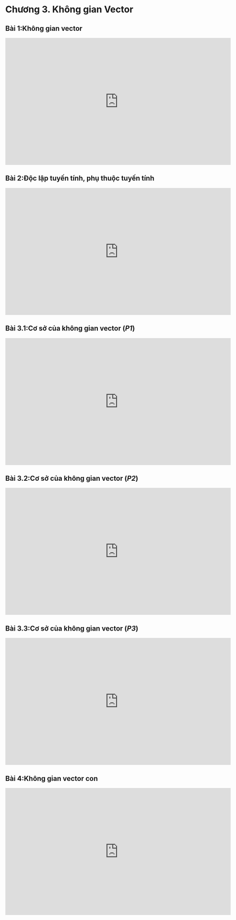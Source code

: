 # Chương 3. Không gian Vector

## Bài 1:Không gian vector

<div class="videoZen">
  <iframe width="704" height="396" src="https://www.youtube.com/embed/B3hg2u2zpSs?list=PL5g_dfwUnO84IehDgeDlXbwd0pLzhTWSZ" title="YouTube video player" frameborder="0" allow="accelerometer; autoplay; clipboard-write; encrypted-media; gyroscope; picture-in-picture" allowfullscreen></iframe>
</div>

## Bài 2:Độc lập tuyến tính, phụ thuộc tuyến tính

<div class="videoZen">
  <iframe width="704" height="396" src="https://www.youtube.com/embed/Ln3IIUjuQvI?list=PL5g_dfwUnO84IehDgeDlXbwd0pLzhTWSZ" title="YouTube video player" frameborder="0" allow="accelerometer; autoplay; clipboard-write; encrypted-media; gyroscope; picture-in-picture" allowfullscreen></iframe>
</div>

## Bài 3.1:Cơ sở của không gian vector (*P1*)

<div class="videoZen">
  <iframe width="704" height="396" src="https://www.youtube.com/embed/EzL5-AIa2oY?list=PL5g_dfwUnO84IehDgeDlXbwd0pLzhTWSZ" title="YouTube video player" frameborder="0" allow="accelerometer; autoplay; clipboard-write; encrypted-media; gyroscope; picture-in-picture" allowfullscreen></iframe>
</div>

## Bài 3.2:Cơ sở của không gian vector (*P2*)

<div class="videoZen">
  <iframe width="704" height="396" src="https://www.youtube.com/embed/B6Y--1m8jQE?list=PL5g_dfwUnO84IehDgeDlXbwd0pLzhTWSZ" title="YouTube video player" frameborder="0" allow="accelerometer; autoplay; clipboard-write; encrypted-media; gyroscope; picture-in-picture" allowfullscreen></iframe>
</div>

## Bài 3.3:Cơ sở của không gian vector (*P3*)

<div class="videoZen">
  <iframe width="704" height="396" src="https://www.youtube.com/embed/IgT7LwjQRa8?list=PL5g_dfwUnO84IehDgeDlXbwd0pLzhTWSZ" title="YouTube video player" frameborder="0" allow="accelerometer; autoplay; clipboard-write; encrypted-media; gyroscope; picture-in-picture" allowfullscreen></iframe>
</div>

## Bài 4:Không gian vector con

<div class="videoZen">
  <iframe width="704" height="396" src="https://www.youtube.com/embed/dlNyWTlalL0?list=PL5g_dfwUnO84IehDgeDlXbwd0pLzhTWSZ" title="YouTube video player" frameborder="0" allow="accelerometer; autoplay; clipboard-write; encrypted-media; gyroscope; picture-in-picture" allowfullscreen></iframe>
</div>
